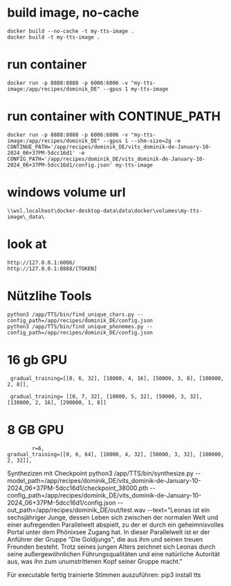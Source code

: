 # build image, no-cache
    docker build --no-cache -t my-tts-image .
    docker build -t my-tts-image .

# run container
    docker run -p 8888:8888 -p 6006:6006 -v "my-tts-image:/app/recipes/dominik_DE" --gpus 1 my-tts-image

# run container with CONTINUE_PATH
    docker run -p 8888:8888 -p 6006:6006 -v "my-tts-image:/app/recipes/dominik_DE" --gpus 1 --shm-size=2g -e CONTINUE_PATH='/app/recipes/dominik_DE/vits_dominik-de-January-10-2024_06+37PM-5dcc16d1' -e CONFIG_PATH='/app/recipes/dominik_DE/vits_dominik-de-January-10-2024_06+37PM-5dcc16d1/config.json' my-tts-image

# windows volume url
    \\wsl.localhost\docker-desktop-data\data\docker\volumes\my-tts-image\_data\

# look at 
    http://127.0.0.1:6006/
    http://127.0.0.1:8888/[TOKEN]


# Nützlihe Tools
    python3 /app/TTS/bin/find_unique_chars.py --config_path=/app/recipes/dominik_DE/config.json
    python3 /app/TTS/bin/find_unique_phonemes.py --config_path=/app/recipes/dominik_DE/config.json


# 16 gb GPU
     gradual_training=[[0, 6, 32], [10000, 4, 16], [50000, 3, 8], [100000, 2, 8]],

     gradual_training= [[0, 7, 32], [10000, 5, 32], [50000, 3, 32], [130000, 2, 16], [290000, 1, 8]]



# 8 GB GPU
            r=6,
    gradual_training=[[0, 6, 64], [10000, 4, 32], [50000, 3, 32], [100000, 2, 32]],




Synthezizen mit Checkpoint
python3 /app/TTS/bin/synthesize.py --model_path=/app/recipes/dominik_DE/vits_dominik-de-January-10-2024_06+37PM-5dcc16d1/checkpoint_38000.pth --config_path=/app/recipes/dominik_DE/vits_dominik-de-January-10-2024_06+37PM-5dcc16d1/config.json --out_path=/app/recipes/dominik_DE/out/test.wav --text="Leonas ist ein sechsjähriger Junge, dessen Leben sich zwischen der normalen Welt und einer aufregenden Parallelwelt abspielt, zu der er durch ein geheimnisvolles Portal unter dem Phönixsee Zugang hat. In dieser Parallelwelt ist er der Anführer der Gruppe "Die Goldjungs", die aus ihm und seinen treuen Freunden besteht. Trotz seines jungen Alters zeichnet sich Leonas durch seine außergewöhnlichen Führungsqualitäten und eine natürliche Autorität aus, was ihn zum unumstrittenen Kopf seiner Gruppe macht."





Für executable fertig trainierte Stimmen auszuführen:
pip3 install tts
